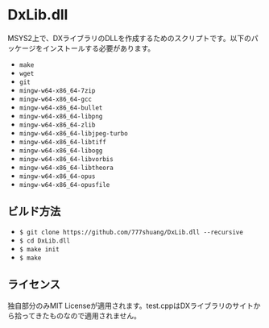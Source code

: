 # DxLib.dll
MSYS2上で、DXライブラリのDLLを作成するためのスクリプトです。以下のパッケージをインストールする必要があります。
- `make`
- `wget`
- `git`
- `mingw-w64-x86_64-7zip`
- `mingw-w64-x86_64-gcc`
- `mingw-w64-x86_64-bullet`
- `mingw-w64-x86_64-libpng`
- `mingw-w64-x86_64-zlib`
- `mingw-w64-x86_64-libjpeg-turbo`
- `mingw-w64-x86_64-libtiff`
- `mingw-w64-x86_64-libogg`
- `mingw-w64-x86_64-libvorbis`
- `mingw-w64-x86_64-libtheora`
- `mingw-w64-x86_64-opus`
- `mingw-w64-x86_64-opusfile`

## ビルド方法
- `$ git clone https://github.com/777shuang/DxLib.dll --recursive`
- `$ cd DxLib.dll`
- `$ make init`
- `$ make`

## ライセンス
独自部分のみMIT Licenseが適用されます。test.cppはDXライブラリのサイトから拾ってきたものなので適用されません。
